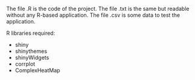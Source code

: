 The file .R is the code of the project. The file .txt is the same but readable without any R-based application. The file .csv is some data to test the application.

R libraries required:
- shiny
- shinythemes
- shinyWidgets
- corrplot
- ComplexHeatMap
